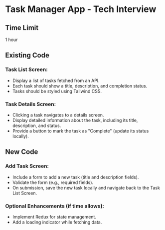 # Task Manager App - Tech Interview

## Time Limit

1 hour

## Existing Code
### Task List Screen:

- Display a list of tasks fetched from an API.
- Each task should show a title, description, and completion status.
- Tasks should be styled using Tailwind CSS.

### Task Details Screen:

- Clicking a task navigates to a details screen.
- Display detailed information about the task, including its title, description, and status.
- Provide a button to mark the task as "Complete" (update its status locally).

## New Code

### Add Task Screen:

- Include a form to add a new task (title and description fields).
- Validate the form (e.g., required fields).
- On submission, save the new task locally and navigate back to the Task List Screen.

### Optional Enhancements (if time allows):

- Implement Redux for state management.
- Add a loading indicator while fetching data.